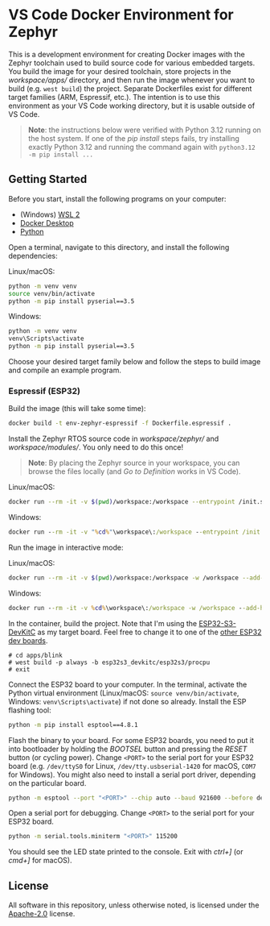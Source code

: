 # VS Code Docker Environment for Zephyr

This is a development environment for creating Docker images with the Zephyr toolchain used to build source code for various embedded targets. You build the image for your desired toolchain, store projects in the *workspace/apps/* directory, and then run the image whenever you want to build (e.g. `west build`) the project. Separate Dockerfiles exist for different target families (ARM, Espressif, etc.). The intention is to use this environment as your VS Code working directory, but it is usable outside of VS Code.

> **Note**: the instructions below were verified with Python 3.12 running on the host system. If one of the *pip install* steps fails, try installing exactly Python 3.12 and running the command again with `python3.12 -m pip install ...`

## Getting Started

Before you start, install the following programs on your computer:

 * (Windows) [WSL 2](https://learn.microsoft.com/en-us/windows/wsl/install)
 * [Docker Desktop](https://www.docker.com/products/docker-desktop/)
 * [Python](https://www.python.org/downloads/)

Open a terminal, navigate to this directory, and install the following dependencies:

Linux/macOS:
```sh
python -m venv venv
source venv/bin/activate
python -m pip install pyserial==3.5
```

Windows:
```bat
python -m venv venv
venv\Scripts\activate
python -m pip install pyserial==3.5
```

Choose your desired target family below and follow the steps to build image and compile an example program.

### Espressif (ESP32)

Build the image (this will take some time):

```sh
docker build -t env-zephyr-espressif -f Dockerfile.espressif .
```

Install the Zephyr RTOS source code in *workspace/zephyr/* and *workspace/modules/*. You only need to do this once!

> **Note**: By placing the Zephyr source in your workspace, you can browse the files locally (and *Go to Definition* works in VS Code).

Linux/macOS:
```sh
docker run --rm -it -v $(pwd)/workspace:/workspace --entrypoint /init.sh env-zephyr-espressif
```

Windows:
```bat
docker run --rm -it -v "%cd%"\workspace\:/workspace --entrypoint /init.sh env-zephyr-espressif
```

Run the image in interactive mode:

Linux/macOS:
```sh
docker run --rm -it -v $(pwd)/workspace:/workspace -w /workspace --add-host=host.docker.internal:host-gateway env-zephyr-espressif bash
```

Windows:
```bat
docker run --rm -it -v %cd%\workspace\:/workspace -w /workspace --add-host=host.docker.internal:host-gateway env-zephyr-espressif bash
```

In the container, build the project. Note that I'm using the [ESP32-S3-DevKitC](https://docs.espressif.com/projects/esp-idf/en/stable/esp32s3/hw-reference/esp32s3/user-guide-devkitc-1.html) as my target board. Feel free to change it to one of the [other ESP32 dev boards](https://docs.zephyrproject.org/latest/boards/index.html#vendor=espressif).

```
# cd apps/blink
# west build -p always -b esp32s3_devkitc/esp32s3/procpu
# exit
```

Connect the ESP32 board to your computer. In the terminal, activate the Python virtual environment (Linux/macOS: `source venv/bin/activate`, Windows: `venv\Scripts\activate`) if not done so already. Install the ESP flashing tool:

```sh
python -m pip install esptool==4.8.1 
```

Flash the binary to your board. For some ESP32 boards, you need to put it into bootloader by holding the *BOOTSEL* button and pressing the *RESET* button (or cycling power). Change `<PORT>` to the serial port for your ESP32 board (e.g. `/dev/ttyS0` for Linux, `/dev/tty.usbserial-1420` for macOS, `COM7` for Windows). You might also need to install a serial port driver, depending on the particular board.

```sh
python -m esptool --port "<PORT>" --chip auto --baud 921600 --before default_reset --after hard_reset write_flash -u --flash_mode keep --flash_freq 40m --flash_size detect 0x0 workspace/blink/build/zephyr/zephyr.bin
```

Open a serial port for debugging. Change `<PORT>` to the serial port for your ESP32 board.

```sh
python -m serial.tools.miniterm "<PORT>" 115200
```

You should see the LED state printed to the console. Exit with *ctrl+]* (or *cmd+]* for macOS).

## License

All software in this repository, unless otherwise noted, is licensed under the [Apache-2.0](https://www.apache.org/licenses/LICENSE-2.0) license.
